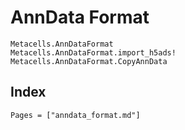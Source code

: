 # AnnData Format

```@docs
Metacells.AnnDataFormat
Metacells.AnnDataFormat.import_h5ads!
Metacells.AnnDataFormat.CopyAnnData
```

## Index

```@index
Pages = ["anndata_format.md"]
```
